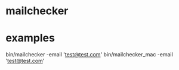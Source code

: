# mailchecker

# examples
bin/mailchecker -email 'test@test.com'
bin/mailchecker_mac -email 'test@test.com'
